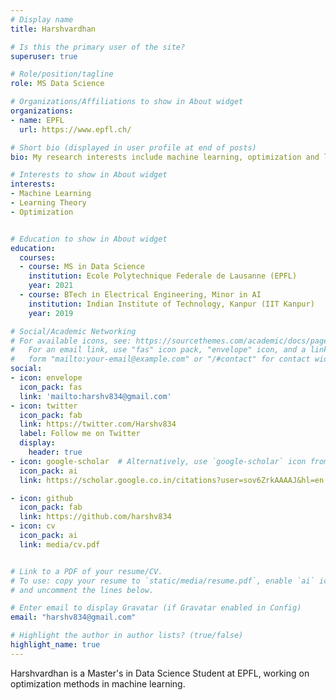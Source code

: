 ```yaml
---
# Display name
title: Harshvardhan

# Is this the primary user of the site?
superuser: true

# Role/position/tagline
role: MS Data Science

# Organizations/Affiliations to show in About widget
organizations:
- name: EPFL
  url: https://www.epfl.ch/

# Short bio (displayed in user profile at end of posts)
bio: My research interests include machine learning, optimization and learning theory.

# Interests to show in About widget
interests:
- Machine Learning
- Learning Theory
- Optimization


# Education to show in About widget
education:
  courses:
  - course: MS in Data Science
    institution: Ecole Polytechnique Federale de Lausanne (EPFL)
    year: 2021
  - course: BTech in Electrical Engineering, Minor in AI
    institution: Indian Institute of Technology, Kanpur (IIT Kanpur)
    year: 2019

# Social/Academic Networking
# For available icons, see: https://sourcethemes.com/academic/docs/page-builder/#icons
#   For an email link, use "fas" icon pack, "envelope" icon, and a link in the
#   form "mailto:your-email@example.com" or "/#contact" for contact widget.
social:
- icon: envelope
  icon_pack: fas
  link: 'mailto:harshv834@gmail.com'
- icon: twitter
  icon_pack: fab
  link: https://twitter.com/Harshv834
  label: Follow me on Twitter
  display:
    header: true
- icon: google-scholar  # Alternatively, use `google-scholar` icon from `ai` icon pack
  icon_pack: ai
  link: https://scholar.google.co.in/citations?user=sov6ZrkAAAAJ&hl=en

- icon: github
  icon_pack: fab
  link: https://github.com/harshv834
- icon: cv
  icon_pack: ai
  link: media/cv.pdf


# Link to a PDF of your resume/CV.
# To use: copy your resume to `static/media/resume.pdf`, enable `ai` icons in `params.toml`, 
# and uncomment the lines below.

# Enter email to display Gravatar (if Gravatar enabled in Config)
email: "harshv834@gmail.com"

# Highlight the author in author lists? (true/false)
highlight_name: true
---
```


Harshvardhan is a Master's in Data Science Student at EPFL, working on optimization methods in machine learning.

